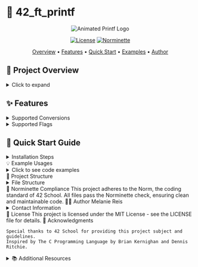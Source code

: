 # 🌟 42_ft_printf

<div align="center">
   
![Animated Printf Logo](https://media.giphy.com/media/JIX9t2j0ZTN9S/giphy.gif)

[![License](https://img.shields.io/badge/license-MIT-blue.svg)](LICENSE)
[![Norminette](https://img.shields.io/badge/norminette-passing-brightgreen.svg)](https://github.com/42School/norminette)

[Overview](#-project-overview) •
[Features](#-features) •
[Quick Start](#-quick-start-guide) •
[Examples](#-example-usages) •
[Author](#-author)

</div>

## 📖 Project Overview

<details>
<summary>Click to expand</summary>

**ft_printf** is a custom implementation of the `printf` function, a fundamental project in the **42 School** curriculum. This project is designed to recreate the functionality of the standard C library's `printf` function, allowing you to deepen your understanding of:

- Variadic functions
- String formatting
- Output handling

</details>

## ✨ Features

<details>
<summary>Supported Conversions</summary>

| Conversion | Description                               |
|------------|-------------------------------------------|
| `%c`      | Character                                  |
| `%s`      | String                                     |
| `%p`      | Pointer address                            |
| `%d` / `%i` | Signed decimal integer                     |
| `%u`      | Unsigned decimal integer                   |
| `%x` / `%X` | Unsigned hexadecimal integer (lowercase and uppercase) |
| `%%`      | Percent sign                              |

</details>

<details>
<summary>Supported Flags</summary>

- **`-`**: Left-justify within the given field width
- **`0`**: Left-pads the number with zeroes instead of spaces
- **`.`**: Precision specification
- **`*`**: The width or precision is specified in the next argument

</details>

## 🚀 Quick Start Guide

<details>
<summary>Installation Steps</summary>

1. **Clone the repository:**
   ```bash
   git clone https://github.com/yourusername/ft_printf.git

2. Navigate into the directory:

    bash
    cd ft_printf

3. Compile the library:

bash
make

4. Include the header in your C file:

#include "ft_printf.h"

5. Compile your program with the library:

bash
gcc your_program.c libftprintf.a

6. Use ft_printf in your code:

ft_printf("Hello, %s! The answer is %d.\n", "world", 42);

</details>
💡 Example Usages
<details> <summary>Click to see code examples</summary>

c
ft_printf("Character: %c\n", 'A');
ft_printf("String: %s\n", "Hello, world!");
ft_printf("Pointer: %p\n", (void *)0x12345678);
ft_printf("Integer: %d\n", 42);
ft_printf("Unsigned: %u\n", 4294967295);
ft_printf("Hexadecimal (lowercase): %x\n", 255);
ft_printf("Hexadecimal (uppercase): %X\n", 255);
ft_printf("Percentage: %%\n");

</details>
📁 Project Structure
<details> <summary>File Structure</summary>

text
.
├── ft_printf.c          # Main function implementation
├── ft_printf.h          # Header file with function prototypes
├── utils/               # Folder containing utility functions
└── Makefile             # Compilation rules

</details>
📏 Norminette Compliance
This project adheres to the Norm, the coding standard of 42 School. All files pass the Norminette check, ensuring clean and maintainable code.
👩‍💻 Author
Melanie Reis <details> <summary>Contact Information</summary>

    GitHub: @YourGitHubUsername
    LinkedIn: Melanie Reis

</details>
📄 License
This project is licensed under the MIT License - see the LICENSE file for details.
🙏 Acknowledgments

    Special thanks to 42 School for providing this project subject and guidelines.
    Inspired by The C Programming Language by Brian Kernighan and Dennis Ritchie.

<details> <summary>📚 Additional Resources</summary>

    C Programming Language Reference
    42 School Official Website
    Understanding Variadic Functions in C

</details>
